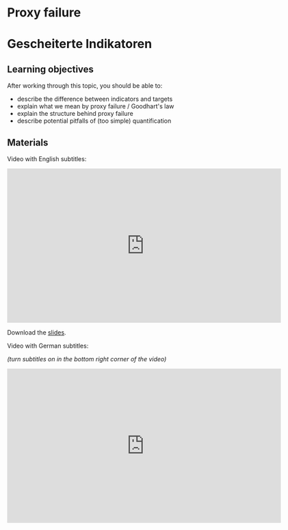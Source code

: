 # Proxy failure

# Gescheiterte Indikatoren

## Learning objectives

After working through this topic, you should be able to:

- describe the difference between indicators and targets
- explain what we mean by proxy failure / Goodhart's law
- explain the structure behind proxy failure
- describe potential pitfalls of (too simple) quantification

## Materials

Video with English subtitles:

<iframe
  src="https://electure.uni-bonn.de/paella7/ui/watch.html?id=e1a9ba7a-c056-44df-9bdb-b44edb144060"
  width="640"
  height="360"
  frameborder="0"
  allowfullscreen
></iframe>

Download the [slides](stats_interpretation-selection_intro.pdf).

Video with German subtitles:

_(turn subtitles on in the bottom right corner of the video)_

<iframe
  src="https://electure.uni-bonn.de/paella7/ui/watch.html?id=XXXXX"
  width="640"
  height="360"
  frameborder="0"
  allowfullscreen
></iframe>
